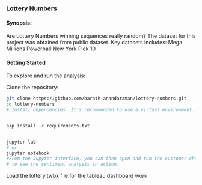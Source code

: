 ### Lottery Numbers 
#### Synopsis: 
Are Lottery Numbers winning sequences really random?
The dataset for this project was obtained from public dataset. Key datasets includes:
Mega Millions
Powerball
New York Pick 10

#### Getting Started
To explore and run the analysis:

Clone the repository:
``` Bash
git clone https://github.com/barath-anandaraman/lottery-numbers.git
cd lottery-numbers
# Install Dependencies: It's recommended to use a virtual environment.


pip install -r requirements.txt
```
``` Bash

jupyter lab
# or
jupyter notebook
#From the Jupyter interface, you can then open and run the customer-churn.ipynb files 
# to see the sentiment analysis in action.

```
Load the lottery.twbx file for the tableau dashboard work
